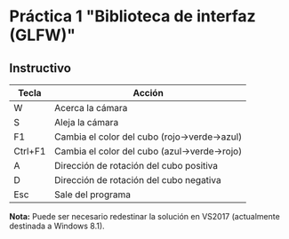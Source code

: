 # Práctica 1 "Biblioteca de interfaz (GLFW)"

## Instructivo

Tecla | Acción
--------|-----------
W | Acerca la cámara
S | Aleja la cámara
F1 | Cambia el color del cubo (rojo->verde->azul)
Ctrl+F1 | Cambia el color del cubo (azul->verde->rojo)
A | Dirección de rotación del cubo positiva
D | Dirección de rotación del cubo negativa
Esc | Sale del programa

**Nota:** Puede ser necesario redestinar la solución en VS2017 (actualmente destinada a Windows 8.1).